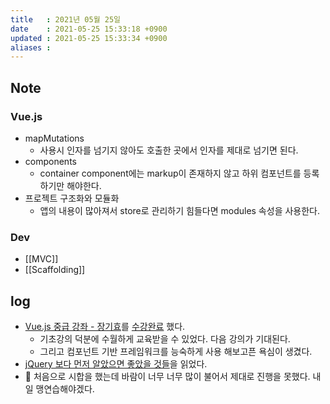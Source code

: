 ```yaml
---
title   : 2021년 05월 25일
date    : 2021-05-25 15:33:18 +0900
updated : 2021-05-25 15:33:34 +0900
aliases : 
---
```

## Note
### Vue.js
- mapMutations 
  - 사용시 인자를 넘기지 않아도 호출한 곳에서 인자를 제대로 넘기면 된다. 
- components
  - container component에는 markup이 존재하지 않고 하위 컴포넌트를 등록하기만 해야한다. 
- 프로젝트 구조화와 모듈화 
  - 앱의 내용이 많아져서 store로 관리하기 힘들다면 modules 속성을 사용한다. 

### Dev
- [[MVC]]
- [[Scaffolding]]

## log
- [Vue.js 중급 강좌 - 장기효](https://inf.run/8TmR)를 [수강완료](https://www.inflearn.com/certificate/1940-136498-1794821) 했다.   
  - 기초강의 덕분에 수월하게 교육받을 수 있었다. 다음 강의가 기대된다. 
  - 그리고 컴포넌트 기반 프레임워크를 능숙하게 사용 해보고픈 욕심이 생겼다. 
- [jQuery 보다 먼저 알았으면 좋았을 것들](https://tir.netlify.app/#/Dev/before-jquery)을 읽었다.
- 🎾 처음으로 시합을 했는데 바람이 너무 너무 많이 불어서 제대로 진행을 못했다. 내일 맹연습해야겠다.


